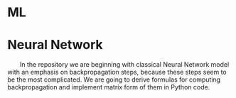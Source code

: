 # ML
# Neural Network
&emsp;&emsp;In the repository we are beginning with classical Neural Network model 
with an emphasis on backpropagation steps, because these steps seem to be the most complicated.
We are going to derive formulas for computing backpropagation and implement matrix form of them in Python code. 
